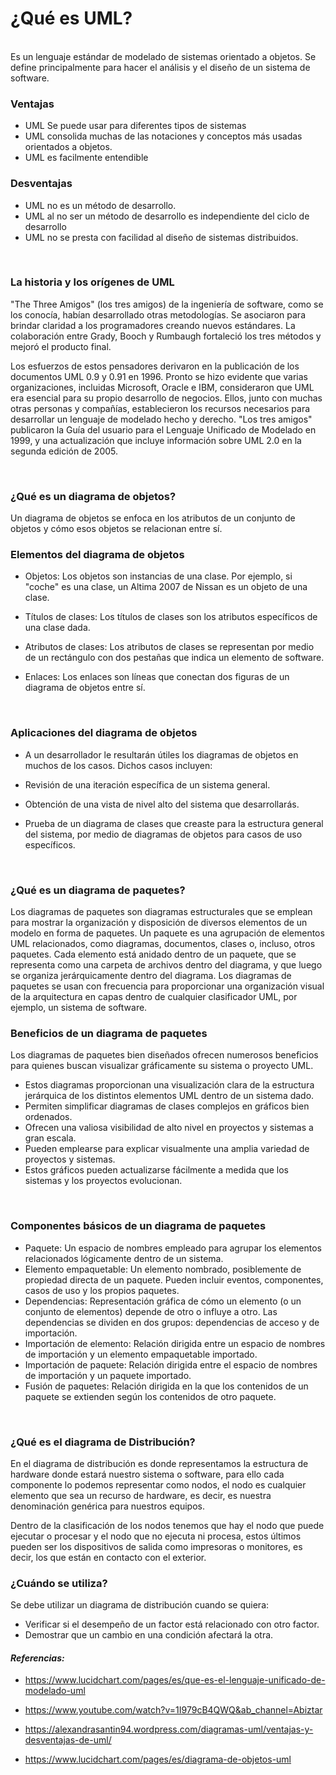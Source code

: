 # **¿Qué es UML?**
<br>
Es un lenguaje estándar de modelado de sistemas orientado a objetos. Se define principalmente para hacer el análisis y el diseño de un sistema de software.


### **Ventajas**

* UML Se puede usar para diferentes tipos de sistemas 
* UML consolida muchas de las notaciones y conceptos más usadas orientados a objetos. 
* UML es facilmente entendible 

### **Desventajas**

* UML no es un método de desarrollo. 
* UML al no ser un método de desarrollo es independiente del ciclo de desarrollo
* UML no se presta con facilidad al diseño de sistemas distribuidos.

<br>

### **La historia y los orígenes de UML**
"The Three Amigos" (los tres amigos) de la ingeniería de software, como se los conocía, habían desarrollado otras metodologías. Se asociaron para brindar claridad a los programadores creando nuevos estándares. La colaboración entre Grady, Booch y Rumbaugh fortaleció los tres métodos y mejoró el producto final.

Los esfuerzos de estos pensadores derivaron en la publicación de los documentos UML 0.9 y 0.91 en 1996. Pronto se hizo evidente que varias organizaciones, incluidas Microsoft, Oracle e IBM, consideraron que UML era esencial para su propio desarrollo de negocios. Ellos, junto con muchas otras personas y compañías, establecieron los recursos necesarios para desarrollar un lenguaje de modelado hecho y derecho. "Los tres amigos" publicaron la Guía del usuario para el Lenguaje Unificado de Modelado en 1999, y una actualización que incluye información sobre UML 2.0 en la segunda edición de 2005.

<br>

### **¿Qué es un diagrama de objetos?**

Un diagrama de objetos se enfoca en los atributos de un conjunto de objetos y cómo esos objetos se relacionan entre sí.

### **Elementos del diagrama de objetos**

* Objetos: Los objetos son instancias de una clase. Por ejemplo, si "coche" es una clase, un Altima 2007 de Nissan es un objeto de una clase.

* Títulos de clases: Los títulos de clases son los atributos específicos de una clase dada. 

* Atributos de clases: Los atributos de clases se representan por medio de un rectángulo con dos pestañas que indica un elemento de software.

* Enlaces: Los enlaces son líneas que conectan dos figuras de un diagrama de objetos entre sí. 

<br>

### **Aplicaciones del diagrama de objetos**

* A un desarrollador le resultarán útiles los diagramas de objetos en muchos de los casos. Dichos casos incluyen:

* Revisión de una iteración específica de un sistema general.

* Obtención de una vista de nivel alto del sistema que desarrollarás.

* Prueba de un diagrama de clases que creaste para la estructura general del sistema, por medio de diagramas de objetos para casos de uso específicos.

<br>

### **¿Qué es un diagrama de paquetes?**

Los diagramas de paquetes son diagramas estructurales que se emplean para mostrar la organización y disposición de diversos elementos de un modelo en forma de paquetes. Un paquete es una agrupación de elementos UML relacionados, como diagramas, documentos, clases o, incluso, otros paquetes. Cada elemento está anidado dentro de un paquete, que se representa como una carpeta de archivos dentro del diagrama, y que luego se organiza jerárquicamente dentro del diagrama. Los diagramas de paquetes se usan con frecuencia para proporcionar una organización visual de la arquitectura en capas dentro de cualquier clasificador UML, por ejemplo, un sistema de software.
<br>

### **Beneficios de un diagrama de paquetes**
Los diagramas de paquetes bien diseñados ofrecen numerosos beneficios para quienes buscan visualizar gráficamente su sistema o proyecto UML.

* Estos diagramas proporcionan una visualización clara de la estructura jerárquica de los distintos elementos UML dentro de un sistema dado. 
* Permiten simplificar diagramas de clases complejos en gráficos bien ordenados.
* Ofrecen una valiosa visibilidad de alto nivel en proyectos y sistemas a gran escala.
* Pueden emplearse para explicar visualmente una amplia variedad de proyectos y sistemas.
* Estos gráficos pueden actualizarse fácilmente a medida que los sistemas y los proyectos evolucionan.
<br>

### **Componentes básicos de un diagrama de paquetes**

* Paquete: Un espacio de nombres empleado para agrupar los elementos relacionados lógicamente dentro de un sistema.
* Elemento empaquetable: Un elemento nombrado, posiblemente de propiedad directa de un paquete. Pueden incluir eventos, componentes, casos de uso y los propios paquetes.
* Dependencias: Representación gráfica de cómo un elemento (o un conjunto de elementos) depende de otro o influye a otro. Las dependencias se dividen en dos grupos: dependencias de acceso y de importación.
* Importación de elemento: Relación dirigida entre un espacio de nombres de importación y un elemento empaquetable importado.
* Importación de paquete: Relación dirigida entre el espacio de nombres de importación y un paquete importado.
* Fusión de paquetes: Relación dirigida en la que los contenidos de un paquete se extienden según los contenidos de otro paquete.

<br>

### **¿Qué es el diagrama de Distribución?**

En el diagrama de distribución es donde representamos la estructura de hardware donde estará nuestro sistema o software, para ello cada componente lo podemos representar como nodos, el nodo es cualquier elemento que sea un recurso de hardware, es decir, es nuestra denominación genérica para nuestros equipos.

Dentro de la clasificación de los nodos tenemos que hay el nodo que puede ejecutar o procesar y el nodo que no ejecuta ni procesa, estos últimos pueden ser los dispositivos de salida como impresoras o monitores, es decir, los que están en contacto con el exterior.

### **¿Cuándo se utiliza?**

Se debe utilizar un diagrama de distribución cuando se quiera:

* Verificar si el desempeño de un factor está relacionado con otro factor.
* Demostrar que un cambio en una condición afectará la otra.





#### ***Referencias:***
* <a href="https://www.lucidchart.com/pages/es/que-es-el-lenguaje-unificado-de-modelado-uml" target="_blank">https://www.lucidchart.com/pages/es/que-es-el-lenguaje-unificado-de-modelado-uml</a> 

* <a href="https://www.youtube.com/watch?v=1I979cB4QWQ&ab_channel=Abiztar" target="_blank">https://www.youtube.com/watch?v=1I979cB4QWQ&ab_channel=Abiztar</a> 

* <a href=" https://alexandrasantin94.wordpress.com/diagramas-uml/ventajas-y-desventajas-de-uml/" target="_blank"> https://alexandrasantin94.wordpress.com/diagramas-uml/ventajas-y-desventajas-de-uml/</a> 

* <a href=" https://www.lucidchart.com/pages/es/diagrama-de-objetos-uml" target="_blank"> https://www.lucidchart.com/pages/es/diagrama-de-objetos-uml</a> 

